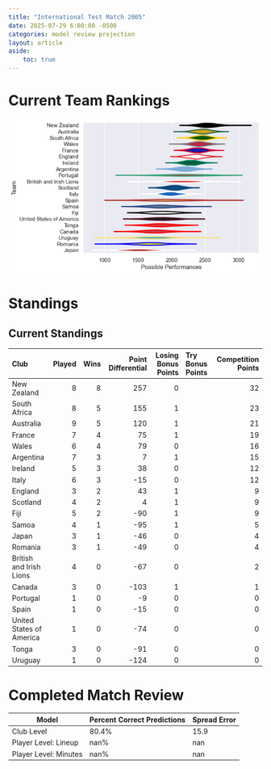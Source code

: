 ```yaml
---  
title: "International Test Match 2005"  
date: 2025-07-29 6:00:00 -0500  
categories: model review projection  
layout: article  
aside:  
    toc: true  
---
```

# Current Team Rankings


![Club Rankings](plots/rankings_International_Test_Match_2005.png)
# Standings

## Current Standings


| Club                     |   Played |   Wins |   Point Differential |   Losing Bonus Points | Try Bonus Points   |   Competition Points |
|:-------------------------|---------:|-------:|---------------------:|----------------------:|:-------------------|---------------------:|
| New Zealand              |        8 |      8 |                  257 |                     0 |                    |                   32 |
| South Africa             |        8 |      5 |                  155 |                     1 |                    |                   23 |
| Australia                |        9 |      5 |                  120 |                     1 |                    |                   21 |
| France                   |        7 |      4 |                   75 |                     1 |                    |                   19 |
| Wales                    |        6 |      4 |                   79 |                     0 |                    |                   16 |
| Argentina                |        7 |      3 |                    7 |                     1 |                    |                   15 |
| Ireland                  |        5 |      3 |                   38 |                     0 |                    |                   12 |
| Italy                    |        6 |      3 |                  -15 |                     0 |                    |                   12 |
| England                  |        3 |      2 |                   43 |                     1 |                    |                    9 |
| Scotland                 |        4 |      2 |                    4 |                     1 |                    |                    9 |
| Fiji                     |        5 |      2 |                  -90 |                     1 |                    |                    9 |
| Samoa                    |        4 |      1 |                  -95 |                     1 |                    |                    5 |
| Japan                    |        3 |      1 |                  -46 |                     0 |                    |                    4 |
| Romania                  |        3 |      1 |                  -49 |                     0 |                    |                    4 |
| British and Irish Lions  |        4 |      0 |                  -67 |                     0 |                    |                    2 |
| Canada                   |        3 |      0 |                 -103 |                     1 |                    |                    1 |
| Portugal                 |        1 |      0 |                   -9 |                     0 |                    |                    0 |
| Spain                    |        1 |      0 |                  -15 |                     0 |                    |                    0 |
| United States of America |        1 |      0 |                  -74 |                     0 |                    |                    0 |
| Tonga                    |        3 |      0 |                  -91 |                     0 |                    |                    0 |
| Uruguay                  |        1 |      0 |                 -124 |                     0 |                    |                    0 |



# Completed Match Review


| Model | Percent Correct Predictions | Spread Error |
| ------ | ------ | ------ |
| Club Level | 80.4% | 15.9 |
| Player Level: Lineup | nan% | nan |
| Player Level: Minutes | nan% | nan |

